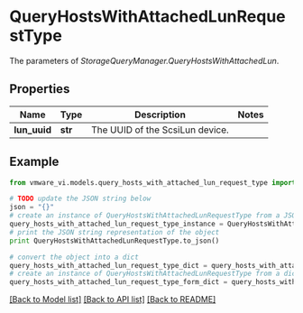# QueryHostsWithAttachedLunRequestType

The parameters of *StorageQueryManager.QueryHostsWithAttachedLun*. 

## Properties
Name | Type | Description | Notes
------------ | ------------- | ------------- | -------------
**lun_uuid** | **str** | The UUID of the ScsiLun device.  | 

## Example

```python
from vmware_vi.models.query_hosts_with_attached_lun_request_type import QueryHostsWithAttachedLunRequestType

# TODO update the JSON string below
json = "{}"
# create an instance of QueryHostsWithAttachedLunRequestType from a JSON string
query_hosts_with_attached_lun_request_type_instance = QueryHostsWithAttachedLunRequestType.from_json(json)
# print the JSON string representation of the object
print QueryHostsWithAttachedLunRequestType.to_json()

# convert the object into a dict
query_hosts_with_attached_lun_request_type_dict = query_hosts_with_attached_lun_request_type_instance.to_dict()
# create an instance of QueryHostsWithAttachedLunRequestType from a dict
query_hosts_with_attached_lun_request_type_form_dict = query_hosts_with_attached_lun_request_type.from_dict(query_hosts_with_attached_lun_request_type_dict)
```
[[Back to Model list]](../README.md#documentation-for-models) [[Back to API list]](../README.md#documentation-for-api-endpoints) [[Back to README]](../README.md)


